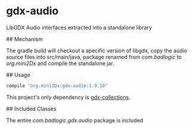 # gdx-audio
LibGDX Audio interfaces extracted into a standalone library

## Mechanism

The gradle build will checkout a specific version of libgdx, copy the audio source files into src/main/java, package renamed from _com.badlogic_ to _org.mini2Dx_ and compile the standalone jar.

## Usage

```gradle
compile "org.mini2Dx:gdx-audio:1.9.10"
```

This project's only dependency is [gdx-collections](https://github.com/mini2Dx/gdx-collections).

## Included Classes

The entire _com.badlogic.gdx.audio_ package is included